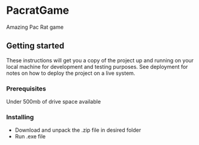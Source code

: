 # PacratGame
Amazing Pac Rat game
## Getting started
These instructions will get you a copy of the project up and running on your local machine for development and testing purposes. See deployment for notes on how to deploy the project on a live system.
### Prerequisites
Under 500mb of drive space available
### Installing
* Download and unpack the .zip file in desired folder
* Run .exe file
